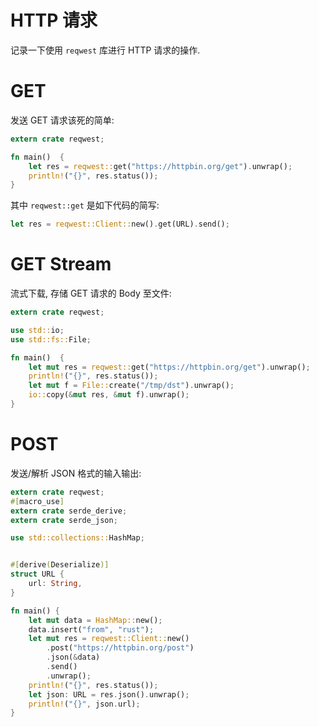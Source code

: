 # HTTP 请求

记录一下使用 `reqwest` 库进行 HTTP 请求的操作.

# GET

发送 GET 请求该死的简单:

```rust
extern crate reqwest;

fn main()  {
    let res = reqwest::get("https://httpbin.org/get").unwrap();
    println!("{}", res.status());
}
```

其中 `reqwest::get` 是如下代码的简写:

```rust
let res = reqwest::Client::new().get(URL).send();
```

# GET Stream

流式下载, 存储 GET 请求的 Body 至文件:

```rust
extern crate reqwest;

use std::io;
use std::fs::File;

fn main()  {
    let mut res = reqwest::get("https://httpbin.org/get").unwrap();
    println!("{}", res.status());
    let mut f = File::create("/tmp/dst").unwrap();
    io::copy(&mut res, &mut f).unwrap();
}
```

# POST

发送/解析 JSON 格式的输入输出:

```rust
extern crate reqwest;
#[macro_use]
extern crate serde_derive;
extern crate serde_json;

use std::collections::HashMap;


#[derive(Deserialize)]
struct URL {
    url: String,
}

fn main() {
    let mut data = HashMap::new();
    data.insert("from", "rust");
    let mut res = reqwest::Client::new()
        .post("https://httpbin.org/post")
        .json(&data)
        .send()
        .unwrap();
    println!("{}", res.status());
    let json: URL = res.json().unwrap();
    println!("{}", json.url);
}
```
